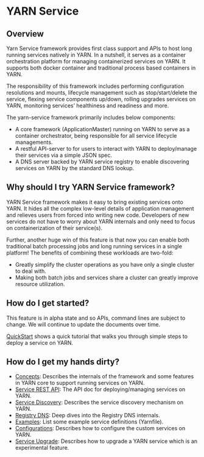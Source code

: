 

# YARN Service

## Overview

Yarn Service framework provides first class support and APIs to host long running services natively in YARN. In a nutshell, it serves as a container orchestration platform for managing containerized services on YARN. It supports both docker container and traditional process based containers in YARN.

The responsibility of this framework includes performing configuration resolutions and mounts, lifecycle management such as stop/start/delete the service, flexing service components up/down, rolling upgrades services on YARN, monitoring services’ healthiness and readiness and more.

The yarn-service framework primarily includes below components:

  * A core framework (ApplicationMaster) running on YARN to serve as a container orchestrator, being responsible for all service lifecycle managements.
  * A restful API-server to for users to interact with YARN to deploy/manage their services via a simple JSON spec.
  * A DNS server backed by YARN service registry to enable discovering services on YARN by the standard DNS lookup.



## Why should I try YARN Service framework?

YARN Service framework makes it easy to bring existing services onto YARN. It hides all the complex low-level details of application management and relieves users from forced into writing new code. Developers of new services do not have to worry about YARN internals and only need to focus on containerization of their service(s).

Further, another huge win of this feature is that now you can enable both traditional batch processing jobs and long running services in a single platform! The benefits of combining these workloads are two-fold:

  * Greatly simplify the cluster operations as you have only a single cluster to deal with.
  * Making both batch jobs and services share a cluster can greatly improve resource utilization.



## How do I get started?

This feature is in alpha state and so APIs, command lines are subject to change. We will continue to update the documents over time.

[QuickStart](QuickStart.html) shows a quick tutorial that walks you through simple steps to deploy a service on YARN.

## How do I get my hands dirty?

  * [Concepts](Concepts.html): Describes the internals of the framework and some features in YARN core to support running services on YARN.
  * [Service REST API](YarnServiceAPI.html): The API doc for deploying/managing services on YARN.
  * [Service Discovery](ServiceDiscovery.html): Describes the service discovery mechanism on YARN.
  * [Registry DNS](RegistryDNS.html): Deep dives into the Registry DNS internals.
  * [Examples](Examples.html): List some example service definitions (Yarnfile).
  * [Configurations](Configurations.html): Describes how to configure the custom services on YARN.
  * [Service Upgrade](ServiceUpgrade.html): Describes how to upgrade a YARN service which is an experimental feature.


